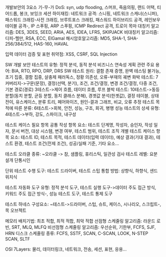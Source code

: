 개발보안의 3요소 기-무-가
DoS: syn, udp flooding, 스머프, 죽음의핑, 랜드 어택, 티어드롭, 봉크, 보잉크
세션 하이재킹: 
네트워크 공격: 스니핑, 네트워크 스캐너(스니퍼), 패스워드 크래킹-사전 크래킹, 브루트포스 크래킹, 패스워드 하이브리드 공격, 레인보우 테이블 공격-, IP 스푸핑, ARP 스푸핑, ICMP Redirect 공격, 트로이 목마
대칭키 알고리즘: DES, 3DES, SEED, ARIA, AES, IDEA, LFRS, SKIPJACK
비대칭키 알고리즘: 디피-헬만, RSA, ECC, ElGamal
해시암호알고리즘: MD5, SHA-1, SHA-256/384/512, HAS-160, HAVAL

입력 데이터 검증 및 표현 취약점: XSS, CSRF, SQL Injection

SW 개발 보안 테스트의 유형: 정적 분석, 동적 분석
비즈니스 연속성 게획 관련 주요 용어: BIA, RTO, RPO, DRP, DRS
SW 테스트 원리: 결함 존재 증명, 완벽 테스팅 불가능, 초기 집중, 결함 집중, 살충제 패러독스, 정황 의존성, 오류-부재의 궤변
화박 테스트:
7커버리지->구문(문장), 결정(선택, 분기), 조건, 조건/결정, 변경 조건/결정, 다중 조건, 기본 경로(경로)
3테스트->제어 흐름, 데이터 흐름, 루프
블박 테스트: 10테스트->동등분할(동치 분할, 균등 분할, 동치 클래스 분해), 경곗값 분석(한곗값), 결정 테이블, 상태 전이, 유스케이스, 분류 트리, 페어와이즈, 원인-결과 그래프, 비교, 오류 추정
테스트 목적에 따른 분류: 6테스트->회복, 안전, 성능, 구조, 회귀, 병행
성능 테스트의 상세 유형: 4테스트->부하, 강도, 스파이크, 내구성

테스트 케이스 필요 항목
공통 작성 항목 요소: 테스트 단계명, 작성자, 승인자, 작성 일자, 문서 버전, 대상 시스템, 변경 여부, 테스트 범위, 테스트 조직
개별 테스트 케이스 항목 요소: 테스트 ID, 테스트 목적, 테스트 데이터(입력 데이터), 예상 결과(기대 결과), 테스트 환경, 테스트 조건(전제 조건), 성공/실패 기준, 기타 요소...

테스트 오라클 종류: ~오라클 -> 참, 샘플링, 휴리스틱, 일관성 검사
테스트 레벨: 요분설개 단통시인

단위 테스트 수행 도구: 테스트 드라이버, 테스트 스텁
통합 방법: 상향식, 하향식, 샌드위치식

테스트 자동화 도구 유형: 정적 분석 도구, 테스트 실행 도구->데이터 주도 접근 방식, 키워드 주도 접근 방식-, 성능 테스트 도구, 테스트 통제 도구

테스트 하네스 구성요소: ~테스트->드라이버, 스텁, 슈트, 케이스, 시나리오, 스크립트-, 목 오브젝트

메모리 배치기법: 최초 적합, 최적 적합, 최악 적합
선점형 스케줄링 알고리즘: 라운드 로빈, SRT, MLQ, MLFQ
비선점형 스케줄링 알고리즘: 우선순위, 기한부, FCFS, SJF, HRN
디스크 스케줄링 종류: FCFS, SSTF, SCAN, C-SCAN, LOOK, N-STEP SCAN, SLTF

OSI 7Layers: 물리, 데이터링크, 네트워크, 전송, 세션, 표현, 응용...
